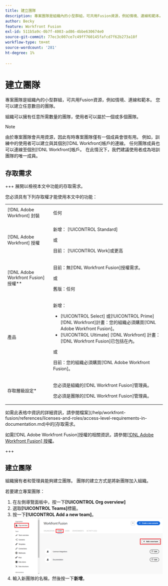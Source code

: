 ```yaml
---
title: 建立團隊
description: 專案團隊是組織內的小型群組，可共用Fusion資源，例如情境、連線和範本。 您可以建立任意數目的團隊。
author: Becky
feature: Workfront Fusion
exl-id: 511b5a9c-0b7f-4003-ad86-4bbe630674e0
source-git-commit: 77ec3c007ce7c49ff760145fafcd7f62b273a18f
workflow-type: tm+mt
source-wordcount: '281'
ht-degree: 1%

---
```


# 建立團隊

專案團隊是組織內的小型群組，可共用Fusion資源，例如情境、連線和範本。 您可以建立任意數目的團隊。

組織可以擁有任意所需數量的團隊，使用者可以屬於一個或多個團隊。

>[!NOTE]
>
>由於專案團隊會共用資源，因此有時專案團隊僅有一個成員會很有用。 例如，訓練中的使用者可以建立與其個別[!DNL Workfront]帳戶的連線。 任何團隊成員也可以連線至個別[!DNL Workfront]帳戶。 在此情況下，我們建議使用者成為培訓團隊的唯一成員。

## 存取需求

+++ 展開以檢視本文中功能的存取需求。

您必須具有下列存取權才能使用本文中的功能：

<table style="table-layout:auto">
 <col> 
 <col> 
 <tbody> 
  <tr> 
   <td role="rowheader">[!DNL Adobe Workfront] 封裝</td> 
   <td> <p>任何</p> </td> 
  </tr> 
  <tr data-mc-conditions=""> 
   <td role="rowheader">[!DNL Adobe Workfront] 授權</td> 
   <td> <p>新增： [!UICONTROL Standard]</p><p>或</p><p>目前： [!UICONTROL Work]或更高</p> </td> 
  </tr> 
  <tr> 
   <td role="rowheader">[!DNL Adobe Workfront Fusion] 授權**</td> 
   <td>
   <p>目前：無[!DNL Workfront Fusion]授權需求。</p>
   <p>或</p>
   <p>舊版：任何 </p>
   </td> 
  </tr> 
  <tr> 
   <td role="rowheader">產品</td> 
   <td>
   <p>新增：</p> <ul><li>[!UICONTROL Select] 或[!UICONTROL Prime] [!DNL Workfront]計畫：您的組織必須購買[!DNL Adobe Workfront Fusion]。</li><li>[!UICONTROL Ultimate] [!DNL Workfront] 計畫： [!DNL Workfront Fusion]已包括在內。</li></ul>
   <p>或</p>
   <p>目前：您的組織必須購買[!DNL Adobe Workfront Fusion]。</p>
   </td> 
  </tr>
  <tr data-mc-conditions=""> 
   <td role="rowheader">存取層級設定*</td> 
   <td> 
     <p>您必須是組織的[!DNL Workfront Fusion]管理員。</p>
     <p>您必須是團隊的[!DNL Workfront Fusion]管理員。</p>
   </td> 
  </tr> 
   </td> 
  </tr> 
 </tbody> 
</table>

如需此表格中資訊的詳細資訊，請參閱檔案](/help/workfront-fusion/references/licenses-and-roles/access-level-requirements-in-documentation.md)中的[存取需求。

如需[!DNL Adobe Workfront Fusion]授權的相關資訊，請參閱[[!DNL Adobe Workfront Fusion] 授權](/help/workfront-fusion/set-up-and-manage-workfront-fusion/licensing-operations-overview/license-automation-vs-integration.md)。

+++



## 建立團隊

組織擁有者和管理員能夠建立團隊。 團隊的建立方式是將新團隊加入組織。

若要建立專案團隊：

1. 在左側導覽面板中，按一下&#x200B;**[!UICONTROL Org overview]**
1. 選取&#x200B;**[!UICONTROL Teams]**&#x200B;標籤。
1. 按一下&#x200B;**[!UICONTROL Add a new team]**。
   ![建立團隊](assets/create-new-team-button.png)
1. 輸入新團隊的名稱，然後按一下&#x200B;**新增**。
